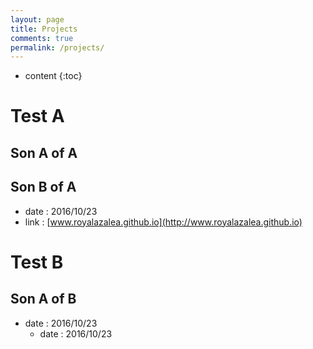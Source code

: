 ```yaml
---
layout: page
title: Projects
comments: true
permalink: /projects/
---
```


* content
{:toc}

# Test A

## Son A of A

## Son B of A
* date : 2016/10/23
* link : [www.royalazalea.github.io](http://www.royalazalea.github.io)

# Test B

## Son A of B
* date : 2016/10/23
  * date : 2016/10/23
